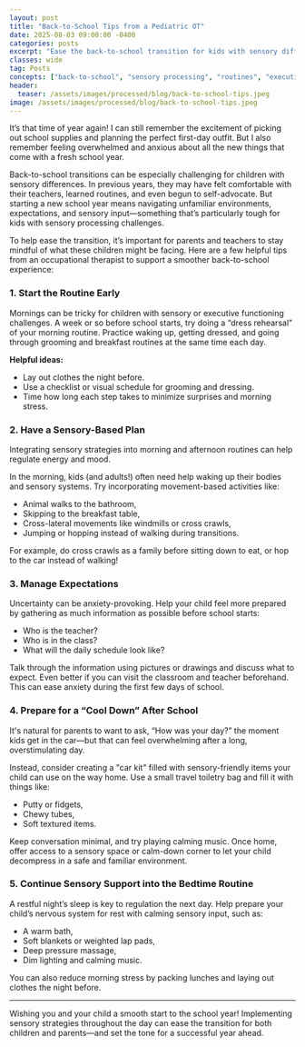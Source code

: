 ```yaml
---
layout: post
title: "Back-to-School Tips from a Pediatric OT"
date: 2025-08-03 09:00:00 -0400
categories: posts
excerpt: "Ease the back-to-school transition for kids with sensory differences. An OT offers 5 key tips on routines, sensory plans, managing expectations, after-school cooldowns, and bedtime support."
classes: wide
tag: Posts
concepts: ["back-to-school", "sensory processing", "routines", "executive functioning", "parenting tips", "occupational therapy"]
header:
  teaser: /assets/images/processed/blog/back-to-school-tips.jpeg
image: /assets/images/processed/blog/back-to-school-tips.jpeg
---
```


It’s that time of year again! I can still remember the excitement of picking out school supplies and planning the perfect first-day outfit. But I also remember feeling overwhelmed and anxious about all the new things that come with a fresh school year.

Back-to-school transitions can be especially challenging for children with sensory differences. In previous years, they may have felt comfortable with their teachers, learned routines, and even begun to self-advocate. But starting a new school year means navigating unfamiliar environments, expectations, and sensory input—something that’s particularly tough for kids with sensory processing challenges.

To help ease the transition, it’s important for parents and teachers to stay mindful of what these children might be facing. Here are a few helpful tips from an occupational therapist to support a smoother back-to-school experience:

### 1. Start the Routine Early
Mornings can be tricky for children with sensory or executive functioning challenges. A week or so before school starts, try doing a “dress rehearsal” of your morning routine. Practice waking up, getting dressed, and going through grooming and breakfast routines at the same time each day.

**Helpful ideas:**
* Lay out clothes the night before.
* Use a checklist or visual schedule for grooming and dressing.
* Time how long each step takes to minimize surprises and morning stress.

### 2. Have a Sensory-Based Plan
Integrating sensory strategies into morning and afternoon routines can help regulate energy and mood.

In the morning, kids (and adults!) often need help waking up their bodies and sensory systems. Try incorporating movement-based activities like:
* Animal walks to the bathroom,
* Skipping to the breakfast table,
* Cross-lateral movements like windmills or cross crawls,
* Jumping or hopping instead of walking during transitions.

For example, do cross crawls as a family before sitting down to eat, or hop to the car instead of walking!

### 3. Manage Expectations
Uncertainty can be anxiety-provoking. Help your child feel more prepared by gathering as much information as possible before school starts:
* Who is the teacher?
* Who is in the class?
* What will the daily schedule look like?

Talk through the information using pictures or drawings and discuss what to expect. Even better if you can visit the classroom and teacher beforehand. This can ease anxiety during the first few days of school.

### 4. Prepare for a “Cool Down” After School
It's natural for parents to want to ask, “How was your day?” the moment kids get in the car—but that can feel overwhelming after a long, overstimulating day.

Instead, consider creating a "car kit" filled with sensory-friendly items your child can use on the way home. Use a small travel toiletry bag and fill it with things like:
* Putty or fidgets,
* Chewy tubes,
* Soft textured items.

Keep conversation minimal, and try playing calming music. Once home, offer access to a sensory space or calm-down corner to let your child decompress in a safe and familiar environment.

### 5. Continue Sensory Support into the Bedtime Routine
A restful night’s sleep is key to regulation the next day. Help prepare your child’s nervous system for rest with calming sensory input, such as:
* A warm bath,
* Soft blankets or weighted lap pads,
* Deep pressure massage,
* Dim lighting and calming music.

You can also reduce morning stress by packing lunches and laying out clothes the night before.

--------

Wishing you and your child a smooth start to the school year! Implementing sensory strategies throughout the day can ease the transition for both children and parents—and set the tone for a successful year ahead.